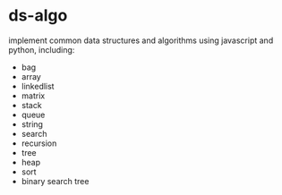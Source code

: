 # ds-algo

implement common data structures and algorithms using javascript and python, including:

* bag
* array
* linkedlist
* matrix
* stack
* queue
* string
* search
* recursion
* tree
* heap
* sort
* binary search tree